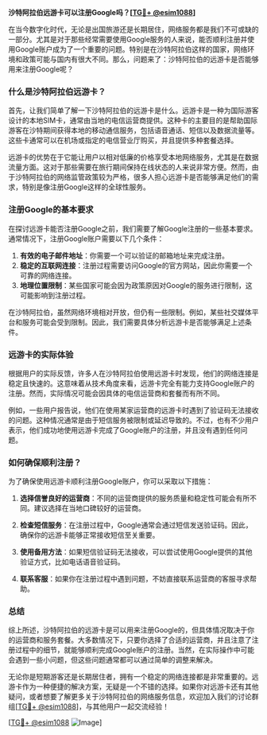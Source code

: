 **沙特阿拉伯远游卡可以注册Google吗？[[TG💪+ @esim1088](https://t.me/s/esim1088)]**

在当今数字化时代，无论是出国旅游还是长期居住，网络服务都是我们不可或缺的一部分。尤其是对于那些经常需要使用Google服务的人来说，能否顺利注册并使用Google账户成为了一个重要的问题。特别是在沙特阿拉伯这样的国家，网络环境和政策可能与国内有很大不同。那么，问题来了：沙特阿拉伯的远游卡是否能够用来注册Google呢？

### 什么是沙特阿拉伯远游卡？

首先，让我们简单了解一下沙特阿拉伯的远游卡是什么。远游卡是一种为国际游客设计的本地SIM卡，通常由当地的电信运营商提供。这种卡的主要目的是帮助国际游客在沙特期间获得本地的移动通信服务，包括语音通话、短信以及数据流量等。这些卡通常可以在机场或指定的电信营业厅购买，并且提供多种套餐选择。

远游卡的优势在于它能让用户以相对低廉的价格享受本地网络服务，尤其是在数据流量方面。这对于那些需要在旅行期间保持在线状态的人来说非常方便。然而，由于沙特阿拉伯的网络监管政策较为严格，很多人担心远游卡是否能够满足他们的需求，特别是像注册Google这样的全球性服务。

### 注册Google的基本要求

在探讨远游卡能否注册Google之前，我们需要了解Google注册的一些基本要求。通常情况下，注册Google账户需要以下几个条件：

1. **有效的电子邮件地址**：你需要一个可以验证的邮箱地址来完成注册。
2. **稳定的互联网连接**：注册过程需要访问Google的官方网站，因此你需要一个可靠的网络连接。
3. **地理位置限制**：某些国家可能会因为政策原因对Google的服务进行限制，这可能影响到注册过程。

在沙特阿拉伯，虽然网络环境相对开放，但仍有一些限制。例如，某些社交媒体平台和服务可能会受到限制。因此，我们需要具体分析远游卡是否能够满足上述条件。

### 远游卡的实际体验

根据用户的实际反馈，许多人在沙特阿拉伯使用远游卡时发现，他们的网络连接是稳定且快速的。这意味着从技术角度来看，远游卡完全有能力支持Google账户的注册。然而，实际情况可能会因具体的电信运营商和套餐而有所不同。

例如，一些用户报告说，他们在使用某家运营商的远游卡时遇到了验证码无法接收的问题。这种情况通常是由于短信服务被限制或延迟导致的。不过，也有不少用户表示，他们成功地使用远游卡完成了Google账户的注册，并且没有遇到任何问题。

### 如何确保顺利注册？

为了确保使用远游卡顺利注册Google账户，你可以采取以下措施：

1. **选择信誉良好的运营商**：不同的运营商提供的服务质量和稳定性可能会有所不同。建议选择在当地口碑较好的运营商。
   
2. **检查短信服务**：在注册过程中，Google通常会通过短信发送验证码。因此，确保你的远游卡能够正常接收短信至关重要。

3. **使用备用方法**：如果短信验证码无法接收，可以尝试使用Google提供的其他验证方式，比如电话语音验证码。

4. **联系客服**：如果你在注册过程中遇到问题，不妨直接联系运营商的客服寻求帮助。

### 总结

综上所述，沙特阿拉伯的远游卡是可以用来注册Google的，但具体情况取决于你的运营商和服务套餐。大多数情况下，只要你选择了合适的运营商，并且注意了注册过程中的细节，就能够顺利完成Google账户的注册。当然，在实际操作中可能会遇到一些小问题，但这些问题通常都可以通过简单的调整来解决。

无论你是短期游客还是长期居住者，拥有一个稳定的网络连接都是非常重要的。远游卡作为一种便捷的解决方案，无疑是一个不错的选择。如果你对远游卡还有其他疑问，或者想要了解更多关于沙特阿拉伯的网络服务信息，欢迎加入我们的讨论群组[[TG💪+ @esim1088](https://t.me/s/esim1088)]，与其他用户一起交流经验！

[[TG💪+ @esim1088](https://t.me/s/esim1088) ![Image](https://i.postimg.cc/4NQfJmqS/Snipaste-2025-05-13-00-14-12.png)]